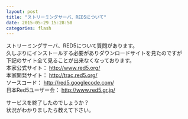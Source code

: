 ```yaml
---
layout: post
title: "ストリーミングサーバ、RED5について"
date: 2015-05-29 15:28:50
categories: flash
---
```

<p>ストリーミングサーバ、RED5について質問があります。<br>
久しぶりにインストールする必要がありダウンロードサイトを見たのですが<br>
下記のサイト全て見ることが出来なくなっております。<br>
本家公式サイト： <a href="http://www.red5.org/" rel="nofollow">http://www.red5.org/</a><br>
本家開発サイト： <a href="http://trac.red5.org/" rel="nofollow">http://trac.red5.org/</a><br>
ソースコード： <a href="http://red5.googlecode.com/" rel="nofollow">http://red5.googlecode.com/</a><br>
日本Red5ユーザー会： <a href="http://www.red5.gr.jp/" rel="nofollow">http://www.red5.gr.jp/</a></p>

<p>サービスを終了したのでしょうか？<br>
状況がわかりましたら教えて下さい。</p>
